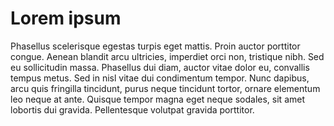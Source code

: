 Lorem ipsum
===========

Phasellus scelerisque egestas turpis eget mattis. Proin auctor porttitor congue. Aenean blandit arcu ultricies, imperdiet orci non, tristique nibh. Sed eu sollicitudin massa. Phasellus dui diam, auctor vitae dolor eu, convallis tempus metus. Sed in nisl vitae dui condimentum tempor. Nunc dapibus, arcu quis fringilla tincidunt, purus neque tincidunt tortor, ornare elementum leo neque at ante. Quisque tempor magna eget neque sodales, sit amet lobortis dui gravida. Pellentesque volutpat gravida porttitor.